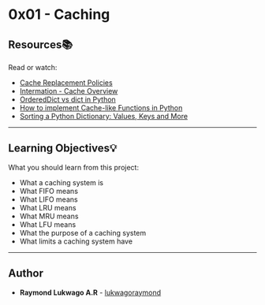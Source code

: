 # 0x01 - Caching

## Resources:books:
Read or watch:
* [Cache Replacement Policies](https://en.wikipedia.org/wiki/Cache_replacement_policies#First_In_First_Out_%28FIFO%29)
* [Intermation - Cache Overview](https://www.youtube.com/watch?v=Bz49xnKBH_0)
* [OrderedDict vs dict in Python](https://realpython.com/python-ordereddict/#:~:text=Python%27s%20OrderedDict%20is%20a%20dict,then%20the%20order%20remains%20unchanged.)
* [How to implement Cache-like Functions in Python](https://levelup.gitconnected.com/how-to-implement-cache-like-functions-in-python-c78d470abd6f)
* [Sorting a Python Dictionary: Values, Keys and More](https://realpython.com/sort-python-dictionary/)

---

## Learning Objectives:bulb:
What you should learn from this project:

* What a caching system is
* What FIFO means
* What LIFO means
* What LRU means
* What MRU means
* What LFU means
* What the purpose of a caching system
* What limits a caching system have

---

## Author
* **Raymond Lukwago A.R** - [lukwagoraymond](https://github.com/lukwagoraymond)

